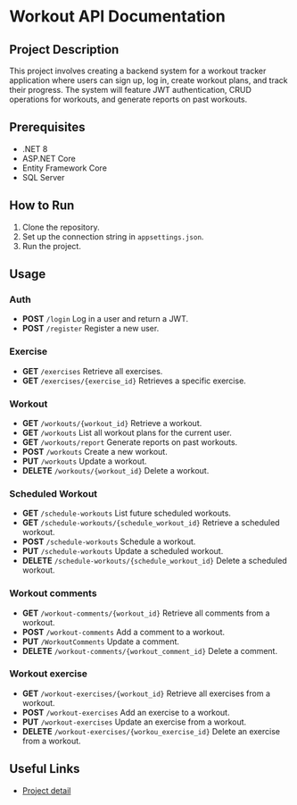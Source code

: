 # Workout API Documentation

## Project Description
This project involves creating a backend system for a workout tracker application where users can sign up, log in, create workout plans, and track their progress. The system will feature JWT authentication, CRUD operations for workouts, and generate reports on past workouts.

## Prerequisites
- .NET 8
- ASP.NET Core
- Entity Framework Core
- SQL Server

## How to Run
1. Clone the repository.
2. Set up the connection string in `appsettings.json`.
3. Run the project.

## Usage

### Auth
- **POST**  `/login`
  Log in a user and return a JWT.
- **POST** `/register`
  Register a new user.
### Exercise
- **GET** `/exercises`
  Retrieve all exercises.
- **GET** `/exercises/{exercise_id}`
  Retrieves a specific  exercise.
### Workout
- **GET** `/workouts/{workout_id}`
  Retrieve a workout.
- **GET** `/workouts`
  List all workout plans for the current user.
- **GET** `/workouts/report`
  Generate reports on past workouts.
- **POST** `/workouts`
  Create a new workout.
- **PUT** `/workouts`
  Update a workout.
- **DELETE** `/workouts/{workout_id}`
  Delete a workout.
### Scheduled Workout
- **GET** `/schedule-workouts`
  List future scheduled workouts.
- **GET** `/schedule-workouts/{schedule_workout_id}`
  Retrieve a scheduled workout.
- **POST** `/schedule-workouts`
  Schedule a workout.
- **PUT** `/schedule-workouts`
  Update a scheduled workout.
- **DELETE** `/schedule-workouts/{schedule_workout_id}`
  Delete a scheduled workout.
### Workout comments
- **GET** `/workout-comments/{workout_id}`
  Retrieve all comments from a workout.
- **POST** `/workout-comments`
  Add a comment to a workout.
- **PUT** `/WorkoutComments`
  Update a comment. 
- **DELETE** `/workout-comments/{workout_comment_id}`
  Delete a comment.
### Workout exercise
- **GET** `/workout-exercises/{workout_id}`
  Retrieve all exercises from a workout.
- **POST** `/workout-exercises`
  Add an exercise to a workout.
- **PUT** `/workout-exercises`
  Update an exercise from a workout. 
- **DELETE** `/workout-exercises/{workou_exercise_id}`
  Delete an exercise from a workout. 
## Useful Links
- [Project detail](https://roadmap.sh/projects/fitness-workout-tracker)
